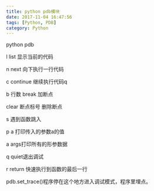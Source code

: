 ```yaml
---
title: python pdb模块
date: 2017-11-04 16:47:56
tags: [Python, PDB]
category: Python
---
```


python pdb

<!-- more -->

l  list 显示当前的代码

n  next 向下执行一行代码

c   continue 继续执行代码q



b 行数  break     加断点

clear 断点标号   删除断点

s     遇到函数跳入

p a  打印传入的参数a的值

a     args打印所有的形参数据

q   quiet退出调试

r    return 快速执行到函数的最后一行



pdb.set_trace()程序停在这个地方进入调试模式，程序里埋点。


